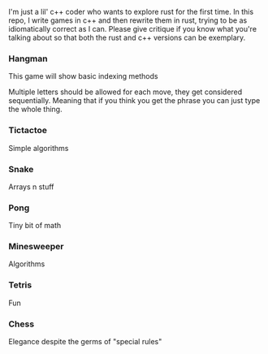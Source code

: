 I'm just a lil' c++ coder who wants to explore rust for the first time.
In this repo, I write games in c++ and then rewrite them in rust, trying to be as idiomatically correct as I can.
Please give critique if you know what you're talking about so that both the rust and c++ versions can be exemplary.

### Hangman
This game will show basic indexing methods

Multiple letters should be allowed for each move, they get considered sequentially.
Meaning that if you think you get the phrase you can just type the whole thing.

### Tictactoe
Simple algorithms

### Snake
Arrays n stuff

### Pong
Tiny bit of math

### Minesweeper
Algorithms

### Tetris
Fun

### Chess
Elegance despite the germs of "special rules"
